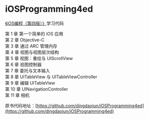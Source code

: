 # iOSProgramming4ed
[《iOS编程（第四版）》](https://book.douban.com/subject/26287812/)学习代码


第 1 章  第一个简单的 iOS 应用  
第 2 章  Objective-C  
第 3 章  通过 ARC 管理内存  
第 4 章  视图与视图层次结构  
第 5 章  视图：重绘与 UIScrollView  
第 6 章  视图控制器  
第 7 章  委托与文本输入  
第 8 章  UITableView 与 UITableViewController  
第 9 章  编辑 UITableView  
第 10 章  UINavigationController  
第 11 章  相机


原书代码地址：[https://github.com/dingdaojun/iOSProgramming4ed](https://github.com/dingdaojun/iOSProgramming4ed)
